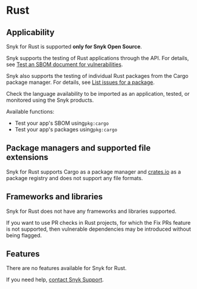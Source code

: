 # Rust

## Applicability

Snyk for Rust is supported **only for Snyk Open Source**.

Snyk supports the testing of Rust applications through the API. For details, see [Test an SBOM document for vulnerabilities](../snyk-api/how-to-use-snyk-sbom-and-list-issues-apis/rest-api-endpoint-test-an-sbom-document-for-vulnerabilities.md).

Snyk also supports the testing of individual Rust packages from the Cargo package manager. For details, see [List issues for a package](../snyk-api/how-to-use-snyk-sbom-and-list-issues-apis/list-issues-for-a-package.md).

Check the language availability to be imported as an application, tested, or monitored using the Snyk products.

Available functions:

* Test your app's SBOM using`pkg:cargo`
* Test your app's packages using`pkg:cargo`

## Package managers and supported file extensions

Snyk for Rust supports Cargo as a package manager and [crates.io](https://crates.io/) as a package registry and does not support any file formats.

## Frameworks and libraries

Snyk for Rust does not have any frameworks and libraries supported.

If you want to use PR checks in Rust projects, for which the Fix PRs feature is not supported, then vulnerable dependencies may be introduced without being flagged.

## Features

There are no features available for Snyk for Rust.

If you need help, [contact Snyk Support](https://support.snyk.io).
